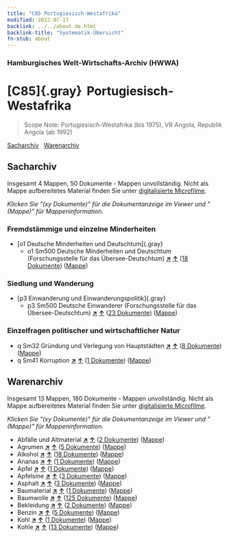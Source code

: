 ```yaml
---
title: "C85 Portugiesisch-Westafrika"
modified: 2022-07-17
backlink: ../../about.de.html
backlink-title: "Systematik-Übersicht"
fn-stub: about
---
```


### Hamburgisches Welt-Wirtschafts-Archiv (HWWA)

# [C85]{.gray}&#8201; Portugiesisch-Westafrika&#160; 


> Scope Note: Portugiesisch-Westafrika (bis 1975), VR Angola, Republik Angola (ab 1992)



[Sacharchiv](#sacharchiv) &#160; [Warenarchiv](#warenarchiv)





## Sacharchiv






Insgesamt 4 Mappen, 50 Dokumente - Mappen unvollständig.
Nicht als Mappe aufbereitetes Material finden Sie unter [digitalisierte Microfilme](/film/h1_sh.de.html).

_Klicken Sie "(xy Dokumente)" für die Dokumentanzeige im Viewer und "(Mappe)" für Mappeninformation._




### Fremdstämmige und einzelne Minderheiten

- [o1 Deutsche Minderheiten und Deutschtum]{.gray}
  - o1 Sm500 Deutsche Minderheiten und Deutschtum (Forschungsstelle für das Übersee-Deutschtum) [**&nearr;**](../../../subject/i/145911/about.de.html "Deutsche Minderheiten und Deutschtum (Forschungsstelle für das Übersee-Deutschtum) (in der ganzen Welt)") [**&uarr;**](../../../subject/about.de.html#o1_Sm500 "Sachsystematik") (<a href="https://pm20.zbw.eu/iiifview/folder/sh/141449,145911" title="über: Portugiesisch-Westafrika : Deutsche Minderheiten und Deutschtum (Forschungsstelle für das Übersee-Deutschtum)" target="_blank">18 Dokumente</a>) ([Mappe](../../../../folder/sh/1414xx/141449/1459xx/145911/about.de.html))

### Siedlung und Wanderung

- [p3 Einwanderung und Einwanderungspolitik]{.gray}
  - p3 Sm500 Deutsche Einwanderer (Forschungsstelle für das Übersee-Deutschtum) [**&nearr;**](../../../subject/i/145921/about.de.html "Deutsche Einwanderer (Forschungsstelle für das Übersee-Deutschtum) (in der ganzen Welt)") [**&uarr;**](../../../subject/about.de.html#p3_Sm500 "Sachsystematik") (<a href="https://pm20.zbw.eu/iiifview/folder/sh/141449,145921" title="über: Portugiesisch-Westafrika : Deutsche Einwanderer (Forschungsstelle für das Übersee-Deutschtum)" target="_blank">23 Dokumente</a>) ([Mappe](../../../../folder/sh/1414xx/141449/1459xx/145921/about.de.html))

### Einzelfragen politischer und wirtschaftlicher Natur

- q Sm32 Gründung und Verlegung von Hauptstädten [**&nearr;**](../../../subject/i/145984/about.de.html "Gründung und Verlegung von Hauptstädten (in der ganzen Welt)") [**&uarr;**](../../../subject/about.de.html#q_Sm32 "Sachsystematik") (<a href="https://pm20.zbw.eu/iiifview/folder/sh/141449,145984" title="über: Portugiesisch-Westafrika : Gründung und Verlegung von Hauptstädten" target="_blank">8 Dokumente</a>) ([Mappe](../../../../folder/sh/1414xx/141449/1459xx/145984/about.de.html))
- q Sm41 Korruption [**&nearr;**](../../../subject/i/145992/about.de.html "Korruption (in der ganzen Welt)") [**&uarr;**](../../../subject/about.de.html#q_Sm41 "Sachsystematik") (<a href="https://pm20.zbw.eu/iiifview/folder/sh/141449,145992" title="über: Portugiesisch-Westafrika : Korruption" target="_blank">1 Dokumente</a>) ([Mappe](../../../../folder/sh/1414xx/141449/1459xx/145992/about.de.html))







## Warenarchiv








Insgesamt 13 Mappen, 180 Dokumente - Mappen unvollständig.
Nicht als Mappe aufbereitetes Material finden Sie unter [digitalisierte Microfilme](/film/h1_wa.de.html).

_Klicken Sie "(xy Dokumente)" für die Dokumentanzeige im Viewer und "(Mappe)" für Mappeninformation._



- Abfälle und Altmaterial [**&nearr;**](../../../ware/i/141942/about.de.html "Abfälle und Altmaterial (XXX in der ganzen Welt)") [**&uarr;**](../../../ware/about.de.html#PRB01-01 "Warensystematik") (<a href="https://pm20.zbw.eu/iiifview/folder/wa/141942,141449" title="über: Abfälle und Altmaterial : Portugiesisch-Westafrika" target="_blank">2 Dokumente</a>) ([Mappe](../../../../folder/wa/1419xx/141942/1414xx/141449/about.de.html))
- Agrumen [**&nearr;**](../../../ware/i/141948/about.de.html "Agrumen (XXX in der ganzen Welt)") [**&uarr;**](../../../ware/about.de.html#PLW04-Zs "Warensystematik") (<a href="https://pm20.zbw.eu/iiifview/folder/wa/141948,141449" title="über: Agrumen : Portugiesisch-Westafrika" target="_blank">5 Dokumente</a>) ([Mappe](../../../../folder/wa/1419xx/141948/1414xx/141449/about.de.html))
- Alkohol [**&nearr;**](../../../ware/i/141966/about.de.html "Alkohol (XXX in der ganzen Welt)") [**&uarr;**](../../../ware/about.de.html#PID20.02-Sp "Warensystematik") (<a href="https://pm20.zbw.eu/iiifview/folder/wa/141966,141449" title="über: Alkohol : Portugiesisch-Westafrika" target="_blank">18 Dokumente</a>) ([Mappe](../../../../folder/wa/1419xx/141966/1414xx/141449/about.de.html))
- Ananas [**&nearr;**](../../../ware/i/141970/about.de.html "Ananas (XXX in der ganzen Welt)") [**&uarr;**](../../../ware/about.de.html#PLW04-Tr01 "Warensystematik") (<a href="https://pm20.zbw.eu/iiifview/folder/wa/141970,141449" title="über: Ananas : Portugiesisch-Westafrika" target="_blank">1 Dokumente</a>) ([Mappe](../../../../folder/wa/1419xx/141970/1414xx/141449/about.de.html))
- Apfel [**&nearr;**](../../../ware/i/141980/about.de.html "Apfel (XXX in der ganzen Welt)") [**&uarr;**](../../../ware/about.de.html#PLW04-Ob01 "Warensystematik") (<a href="https://pm20.zbw.eu/iiifview/folder/wa/141980,141449" title="über: Apfel : Portugiesisch-Westafrika" target="_blank">1 Dokumente</a>) ([Mappe](../../../../folder/wa/1419xx/141980/1414xx/141449/about.de.html))
- Apfelsine [**&nearr;**](../../../ware/i/141981/about.de.html "Apfelsine (XXX in der ganzen Welt)") [**&uarr;**](../../../ware/about.de.html#PLW04-Zs01 "Warensystematik") (<a href="https://pm20.zbw.eu/iiifview/folder/wa/141981,141449" title="über: Apfelsine : Portugiesisch-Westafrika" target="_blank">3 Dokumente</a>) ([Mappe](../../../../folder/wa/1419xx/141981/1414xx/141449/about.de.html))
- Asphalt [**&nearr;**](../../../ware/i/142016/about.de.html "Asphalt (XXX in der ganzen Welt)") [**&uarr;**](../../../ware/about.de.html#PID22-Bd01 "Warensystematik") (<a href="https://pm20.zbw.eu/iiifview/folder/wa/142016,141449" title="über: Asphalt : Portugiesisch-Westafrika" target="_blank">3 Dokumente</a>) ([Mappe](../../../../folder/wa/1420xx/142016/1414xx/141449/about.de.html))
- Baumaterial [**&nearr;**](../../../ware/i/142086/about.de.html "Baumaterial (XXX in der ganzen Welt)") [**&uarr;**](../../../ware/about.de.html#PID22-Bs "Warensystematik") (<a href="https://pm20.zbw.eu/iiifview/folder/wa/142086,141449" title="über: Baumaterial : Portugiesisch-Westafrika" target="_blank">1 Dokumente</a>) ([Mappe](../../../../folder/wa/1420xx/142086/1414xx/141449/about.de.html))
- Baumwolle [**&nearr;**](../../../ware/i/142089/about.de.html "Baumwolle (XXX in der ganzen Welt)") [**&uarr;**](../../../ware/about.de.html#PLW04-Bw "Warensystematik") (<a href="https://pm20.zbw.eu/iiifview/folder/wa/142089,141449" title="über: Baumwolle : Portugiesisch-Westafrika" target="_blank">125 Dokumente</a>) ([Mappe](../../../../folder/wa/1420xx/142089/1414xx/141449/about.de.html))
- Bekleidung [**&nearr;**](../../../ware/i/142106/about.de.html "Bekleidung (XXX in der ganzen Welt)") [**&uarr;**](../../../ware/about.de.html#PID19-Bk "Warensystematik") (<a href="https://pm20.zbw.eu/iiifview/folder/wa/142106,141449" title="über: Bekleidung : Portugiesisch-Westafrika" target="_blank">2 Dokumente</a>) ([Mappe](../../../../folder/wa/1421xx/142106/1414xx/141449/about.de.html))
- Benzin [**&nearr;**](../../../ware/i/142108/about.de.html "Benzin (XXX in der ganzen Welt)") [**&uarr;**](../../../ware/about.de.html#PID13.02-Ks02 "Warensystematik") (<a href="https://pm20.zbw.eu/iiifview/folder/wa/142108,141449" title="über: Benzin : Portugiesisch-Westafrika" target="_blank">5 Dokumente</a>) ([Mappe](../../../../folder/wa/1421xx/142108/1414xx/141449/about.de.html))
- Kohl [**&nearr;**](../../../ware/i/143119/about.de.html "Kohl (XXX in der ganzen Welt)") [**&uarr;**](../../../ware/about.de.html#PLW04-Gm08 "Warensystematik") (<a href="https://pm20.zbw.eu/iiifview/folder/wa/143119,141449" title="über: Kohl : Portugiesisch-Westafrika" target="_blank">1 Dokumente</a>) ([Mappe](../../../../folder/wa/1431xx/143119/1414xx/141449/about.de.html))
- Kohle [**&nearr;**](../../../ware/i/143120/about.de.html "Kohle (XXX in der ganzen Welt)") [**&uarr;**](../../../ware/about.de.html#PRB02.01 "Warensystematik") (<a href="https://pm20.zbw.eu/iiifview/folder/wa/143120,141449" title="über: Kohle : Portugiesisch-Westafrika" target="_blank">13 Dokumente</a>) ([Mappe](../../../../folder/wa/1431xx/143120/1414xx/141449/about.de.html))




